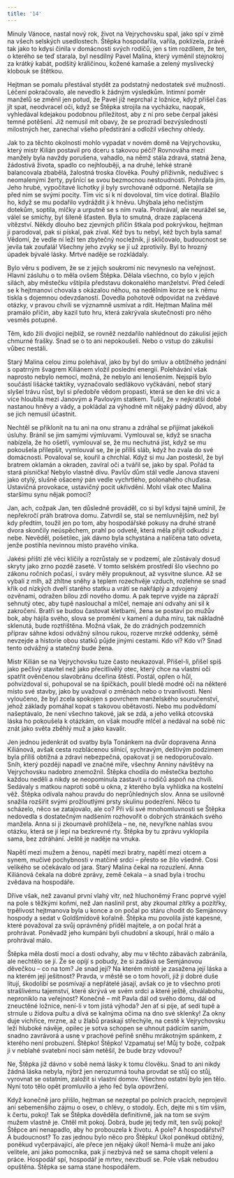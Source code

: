 ```yaml
---
title: '14'
---
```


Minuly Vánoce, nastal nový rok, život na Vejrychovsku spal, jako spí v zimě na všech selských usedlostech. Štěpka hospodařila, vařila, poklízela, právě tak jako to kdysi činila v domácnosti svých rodičů, jen s tím rozdílem, že ten, o kterého se teď starala, byl nesdílný Pavel Malina, který vyměnil stejnokroj za krátký kabát, podšitý králičinou, kožené kamaše a zelený myslivecký klobouk se štětkou.

Hejtman se pomalu přestával stydět za podstatný nedostatek své mužnosti. Léčení pokračovalo, ale nevedlo k žádným výsledkům. Intimní poměr manželů se změnil jen potud, že Pavel již neprchal z ložnice, když přišel čas jít spat, neodvracel oči, když se Štěpka strojila na vycházku, naopak, vyhledával kdejakou podobnou příležitost, aby z ní pro sebe čerpal jakési temné potěšení. Již nemusil mít obavy, že se prozradí bezvýsledností milostných her, zanechal všeho předstírání a odložil všechny ohledy.

Jak to za těchto okolností mohlo vypadat v novém domě na Vejrychovsku, který mistr Kilián postavil pro dceru s takovou péčí? Rovnováha mezi manžely byla navždy porušena, vahadlo, na němž stála zdravá, statná žena, žádostivá života, spadlo co nejhlouběji, a na druhé, lehké straně balancovala zbabělá, žalostná troska člověka. Pouhý příživník, neduživec s neomalenými žerty, pyšnící se svou bezmocnou nestoudností. Pohrdala jím. Jeho hrubé, vypočítavé lichotky jí byly svrchovaně odporné. Netajila se před ním se svými pocity. Tím víc si k ní dovoloval, tím více dotíral. Blažilo ho, když se mu podařilo vydráždit ji k hněvu. Uhýbala jeho nečistým dotekům, soptila, mlčky a urputně se s ním rvala. Prohrával, ale neurážel se, válel se smíchy, byl šíleně šťasten. Byla to smutná, draze zaplacená vítězství. Někdy dlouho bez zjevných příčin štkala pod pokrývkou, hejtman ji parodoval, pak si pískal, pak zíval. Kéž bys tu nebyl, kéž bych byla sama! Vědomí, že vedle ní leží ten zbytečný nocležník, ji skličovalo, budoucnost se jevila tak zoufalá! Všechny jeho zvyky se jí už zprotivily. Byl to hrozný úpadek bývalé lásky. Mrtvé naděje se rozkládaly.

Bylo věru s podivem, že se z jejich soukromí nic nevyneslo na veřejnost. Hlavní zásluhu o to měla ovšem Štěpka. Dělala všechno, co bylo v jejích silách, aby městečku vštípila představu dokonalého manželství. Před čeledí se k hejtmanovi chovala s okázalou něhou, na nedělním korze se k němu tiskla s dojemnou odevzdaností. Dovedla pohotově odpovídat na zvědavé otázky, v pravou chvíli se významně usmívat a rdít. Hejtman Malina měl pramálo příčin, aby kazil tuto hru, která zakrývala skutečnosti pro něho vesměs potupné.

Těm, kdo žili dvojici nejblíž, se rovněž nezdařilo nahlédnout do zákulisí jejich chmurné frašky. Snad se o to ani nepokoušeli. Nebo o vstup do zákulisí vůbec nestáli.

Starý Malina celou zimu polehával, jako by byl do smluv a obtížného jednání s opatrným švagrem Kiliánem vložil poslední energii. Polehávání však naprosto nebylo nemocí, možná, že nebylo ani lenošením. Nejspíš bylo součástí lišácké taktiky, vyznačovalo sedlákovo vyčkávání, neboť starý slyšel trávu růst, byl si předobře vědom propasti, která se den ke dni víc a více hloubila mezi Janovým a Pavlovým statkem. Tušil, že v nejkratší době nastanou hněvy a vády, a pokládal za výhodné mít nějaký pádný důvod, aby se jich nemusil účastnit.

Nechtěl se přiklonit na tu ani na onu stranu a zdráhal se přijímat jakékoli úsluhy. Bránil se jim samými výmluvami. Vymlouval se, když se snacha nabízela, že ho ošetří, vymlouval se, že mu nechutná jíst, když se mu pokoušela přilepšit, vymlouval se, že je příliš sláb, když ho zvala do své domácnosti. Povaloval se, kouřil a chrchlal. Když si mu Jan posteskl, že byl bratrem oklamán a okraden, zavíral oči a tvářil se, jako by spal. Pořád ta stará písnička! Nebylo vlastně divu. Pavlův dům stál vedle Janova stavení jako otylý, slušně ošacený pán vedle vychrtlého, polonahého chuďasa. Ustavičná provokace, ustavičný pocit ukřivdění. Mohl však otec Malina staršímu synu nějak pomoci?

Jan, ach, cožpak Jan, ten důsledně prováděl, co si byl kdysi tajně umínil, že nepřekročí práh bratrova domu. Zatvrdil se, stal se nemluvnějším, než byl kdy předtím, toužil jen po tom, aby hospodářské pokusy na druhé straně dvora skončily neúspěchem, prahl po odvetě, která měla přijít odkudsi z nebe. Nevěděl, pošetilec, jak dávno byla schystána a nalíčena tato odveta, jenže postihla nevinnou místo pravého viníka.

Jakési příští zlé věci klíčily a rozrůstaly se v podzemí, ale zůstávaly dosud skryty jako zrno pozdě zaseté. V tomto selském prostředí šlo všechno po zákonu ročních počasí, i sváry měly propuknout, až vysvitne slunce. Až se vybalí z mlh, až zhltne sněhy a teplem rozechvěje vzduch, rozlehne se snad křik od nízkých dveří starého statku a vrátí se nakřáplý a zdvojený ozvěnami, odražen bílou zdí nového domu. A pak teprve vyjde na zápraží sehnutý otec, aby tupě naslouchal a mlčel, nemaje ani odvahy ani sil k zakročení. Bratři se budou častovat kletbami, žena se postaví po mužův bok, aby hájila svého, slova se promění v kamení a duha míru, tak nákladně sklenutá, bude roztříštěna. Možná však, že do zrádných podzemních příprav sáhne kdosi odvážný silnou rukou, rozerve mrzké oddenky, sémě nevzejde a historie obou statků půjde jinými cestami. Kdo ví? Kdo ví? Snad tento odvážný a statečný bude žena.

Mistr Kilián se na Vejrychovsku tuze často neukazoval. Přišel-li, přišel spíš jako pečlivý stavitel než jako přecitlivělý otec, který chce na vlastní oči spatřit ověnčenou slavobránu dceřina štěstí. Postál, opřen o hůl, pohvizdoval si, pohupoval se na špičkách, poulil bledě modré oči na některé místo své stavby, jako by uvažoval o změnách nebo o trvanlivosti. Není vyloučeno, že byl zcela spokojen s povrchem manželského souručenství, jehož základy pomáhal kopat s takovou obětavostí. Nebo mu podvědomí našeptávalo, že není všechno takové, jak se zdá, a jeho veliká otcovská láska ho pokoušela k otázkám, on však moudře mlčel a nedával na sobě nic znát jako světa zběhlý muž a jako kavalír.

Jen jednou jedenkrát od svatby byla Tonánkem na dvůr dopravena Anna Kiliánová, avšak cesta rozblácenou silnicí, sychravým, deštivým podzimem byla příliš obtížná a zdraví nebezpečná, opakovat ji se nedoporučovalo. Sníh, který později napadl ve značné míře, všechny Anniny návštěvy na Vejrychovsku nadobro znemožnil. Štěpka chodila do městečka beztoho každou neděli a nikdy se neopominula zastavit u rodičů aspoň na chvíli. Sedávaly s matkou naproti sobě u okna, z kterého byla vyhlídka na kostelní věž. Štěpka odívala nahou pravdu do neprůhledných slov. Anna se usilovně snažila rozšířit svými prožloutlými prsty skulinu podezření. Něco tu scházelo, něco se zatajovalo, ale co? Při vší své mnohomluvnosti se Štěpka nedovedla s dostatečným nadšením rozhovořit o dobrých stránkách svého manžela. Anna si ji zkoumavě prohlížela – ne, ne, nevyřkne nahlas svou otázku, která se jí lepí na bezkrevné rty. Štěpka by tu zprávu vyklopila sama, bez zdráhání. Ještě je naděje na vnuka.

Napětí mezi mužem a ženou, napětí mezi bratry, napětí mezi otcem a synem, mučivé pochybnosti v matčině srdci – přesto se žilo všedně. Cosi velikého se očekávalo od jara. Starý Malina čekal na rozuzlení. Anna Kiliánová čekala na dobré zprávy, země čekala – a snad byla i trochu zvědava na hospodáře.

Dříve však, než zavanul první vlahý vítr, než hluchoněmý Franc poprvé vyjel na pole s těžkými koňmi, než Jan naslinil prst, aby zkoumal zítřky a pozítřky, trpělivost hejtmanova byla u konce a on počal po stáru chodit do Semjánovy hospody a sedat v Goldšmídově kořalně. Štěpka mu povolila jisté kapesné, které považoval za svůj oprávněný příděl majitele, a on počal hrát a prohrávat. Poněvadž jeho kumpáni byli chudobní a skoupí, hrál o málo a prohrával málo.

Štěpka měla dosti moci a dosti odvahy, aby mu v těchto zábavách zabránila, ale nechtělo se jí. Že se opíjí s pobudy, že si zadává se Semjánovou děvečkou – co na tom? Je snad její? Na kterém místě je zasažena její láska a na kterém její ješitnost? Pravda, v městě se o tom hovoří, již ji dobré duše litují, škodolibí se posmívají a nepřátelé jásají, avšak co je to všechno proti strašlivému tajemství, které skrývá ve svém srdci a které ještě, chválabohu, neproniklo na veřejnost? Konečně – mít Pavla dál od svého domu, dál od zneuctěné ložnice, není-li v tom jistá výhoda? Jen ať si pije, ať sedí tupě a strnule u židova pultu a dívá se kalnýma očima na dno své sklenky! Za okny duje vichřice, mrzne, až u žlabů praskají střechýle, na cestě k Vejrychovsku leží hluboké návěje, opilec je sotva schopen se uhnout pádícím saním, snadno zavrávorá a usne v prachové peřině sněhu mrákotným spánkem, z kterého není probuzení. Štěpko! Štěpko! Vzpamatuj se! Můj ty bože, cožpak ji v neblahé svatební noci sám netěšil, že bude brzy vdovou?

Ne, Štěpka již dávno v sobě nemá lásky k tomu člověku. Snad to ani nikdy žádná láska nebyla, nýbrž jen nerozumná touha provdat se stůj co stůj, vyrovnat se ostatním, založit si vlastní domov. Všechno ostatní bylo jen tělo. Nyní toto tělo opět promluvilo a jeho řeč byla opovržení.

Když konečně jaro přišlo, hejtman se nezeptal po polních pracích, neprojevil ani sebemenšího zájmu o osev, o chlévy, o stodoly. Ech, dejte mi s tím vším, k čertu, pokoj! Tak se Štěpka dověděla definitivně, jak na tom se svým mužem vlastně je. Chtěl mít pokoj. Dobrá, bude jej tedy mít, ten svůj pokoj! Štěpce ani nenapadlo, aby ho probouzela k životu. A pole? A hospodářství? A budoucnost? To zas jednou bylo něco pro Štěpku! Úkol poněkud obtížný, poněkud vyčerpávající, ale přece jen nějaký úkol! Nemá-li muže ani jako velitele, ani jako pomocníka, pak jí nezbývá než se sama chopit velení a práce. Hospodář spí, hospodář je mrtev, nevzbudí se. Pole však nebudou opuštěna. Štěpka se sama stane hospodářem.
